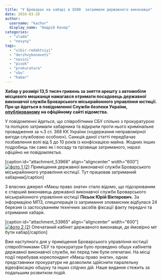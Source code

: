 ```yaml
---
title: "У Броварах на хабарі в $500  затримали державного виконавця"
date: 2016-03-28
author: 
  username: "kachor"
  display_name: "Андрій Качор"
categories: 
  - "vlada"
  - "novyny"
tags: 
  - "vibir-redaktsiyi"
  - "derzhvykonavets"
  - "novini"
  - "pisok"
  - "prokuratura"
  - "sbu"
  - "habar"
---
```


**Хабар у розмірі 13,5 тисяч гривень за зняття арешту з автомобіля місцевого мешканця намагався отримати посадовець державної виконавчої служби Броварського міськрайонного управління юстиції. Про це йдеться в повідомленні Служби безпеки України, [опублікованому](http://www.ssu.gov.ua/ua/news/1/category/2/view/585) на офіційному сайті відомства.**

У повідомленні йдеться, що співробітники СБУ спільно з прокуратурою та поліцією затримали хабарника та відкрили проти нього кримінальне провадження за ч.3 ст. 368 КК України («одержання неправомірної вигоди службовою особою»). Санкція даної статті передбачає позбавлення волі від 5 до 10 років із конфіскацією майна. Жодних інших подробиць так само як і посаду та прізвище затриманого, наразі офіційно не повідомляєтья.

\[caption id="attachment\_53966" align="aligncenter" width="600"\][![фото 1 (2)](https://mpz.brovary.org/wp-content/uploads/2016/03/foto-1-2-1.jpg)](https://mpz.brovary.org/wp-content/uploads/2016/03/foto-1-2-1.jpg) Приміщення державної виконавчої служби Броварського міськрайонного управління юстиції. Тут працював затриманий хабарник\[/caption\]

З власних джерел «Маєш право знати» стало відомо, що підозрюваним є старший виконавець державної виконавчої служби Броварського міськрайонного управління юстиції **Пісьок Юрій Вікторович.** За інформацією МПЗ, спецоперація із затримання зловмисник відбулася 24 березня із застосуванням технічних засобів фіксації факту передачі та отримання хабаря.

\[caption id="attachment\_53965" align="aligncenter" width="600"\][![фото 2 (2)](https://mpz.brovary.org/wp-content/uploads/2016/03/foto-2-2-1.jpg)](https://mpz.brovary.org/wp-content/uploads/2016/03/foto-2-2-1.jpg) Опечатаний кабінет державного виконавця, де ймовірно міг бути хабар\[/caption\]

Вже наступного дня у приміщення Броварського управління юстиції співробітниками СБУ та прокуратури було проведено обшук кабінетів державної виконавчої служби, які перед тим були опечатані. На місці події перебував кореспондент «Маєш право знати», однак представники прокуратури не дозволили здійснити паралельну відеофіксацію обшуку та інших слідчих дій. Наше видання стежить за подальшим розвитком подій.
